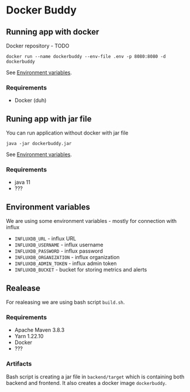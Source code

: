 # Docker Buddy

## Running app with docker
Docker repository - TODO
```
docker run --name dockerbuddy --env-file .env -p 8080:8080 -d dockerbuddy
```

See [Environment variables](#environment-variables).
### Requirements
- Docker (duh)



## Runing app with jar file
You can run application without docker with jar file
```
java -jar dockerbuddy.jar
```
See [Environment variables](#environment-variables).
### Requirements
- java 11
- ???  

## Environment variables
We are using some environment variables - mostly for connection with influx
- `INFLUXDB_URL` - influx URL
- `INFLUXDB_USERNAME` - influx username
- `INFLUXDB_PASSWORD` - influx password
- `INFLUXDB_ORGANIZATION` - influx organization
- `INFLUXDB_ADMIN_TOKEN` - influx admin token
- `INFLUXDB_BUCKET` - bucket for storing metrics and alerts


## Realease
For realeasing we are using bash script `build.sh`.
### Requirements
- Apache Maven 3.8.3
- Yarn 1.22.10
- Docker
- ???
### Artifacts
Bash script is creating a jar file in `backend/target` which is containing both backend and frontend. It also creates a docker image `dockerbuddy`.

